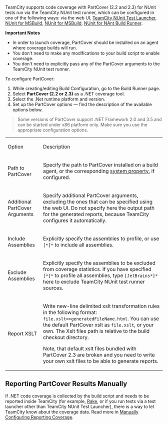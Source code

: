 [//]: # (title: PartCover)
[//]: # (auxiliary-id: PartCover)

TeamCity supports code coverage with PartCover (2.2 and 2.3) for NUnit tests run via the TeamCity NUnit test runner, which can be configured in one of the following ways: via the web UI, [TeamCity NUnit Test Launcher](teamcity-nunit-test-launcher.md), [NUnit for MSBuild](nunit-for-msbuild.md), [NUnit for MSBuild](nunit-for-msbuild.md), [NUnit for NAnt Build Runner](nunit-for-nant-build-runner.md).

__Important Notes__
	
* In order to launch coverage, PartCover should be installed on an agent where coverage builds will run.
* You don't need to make any modifications to your build script to enable coverage.
* You don't need to explicitly pass any of the PartCover arguments to the TeamCity NUnit test runner.

To configure PartCover:

1. While creating/editing Build Configuration, go to the Build Runner page.
2. Select __PartCover (2.2 or 2.3)__ as a .NET coverage tool.
3. Select the .Net runtime platform and version. 
4. Set up the PartCover options — find the description of the available options below.

>Some versions of PartCover support .NET Framework 2.0 and 3.5 and can be started under x86 platform only. Make sure you use the appropriate configuration options.

<table>
<tr>

<td>

Option

</td>

<td>

Description

</td>
</tr>
<tr>

<td>

Path to PartCover

</td>

<td>

Specify the path to PartCover installed on a build agent, or the corresponding [system property](configuring-build-parameters.md), if configured.

</td>
</tr>
<tr>

<td>

Additional PartCover Arguments

</td>

<td>

Specify additional PartCover arguments, excluding  the ones that can be specified using the web UI. Do not specify here the output path for the generated reports, because TeamCity configures it automatically.

</td>
</tr>
<tr>

<td>

Include Assemblies

</td>

<td>

Explicitly specify the assemblies to profile, or use `[*]*` to include all assemblies.

</td>
</tr>
<tr>

<td>

Exclude Assemblies

</td>


<td>

Explicitly specify the assemblies to be excluded from coverage statistics. If you have specified `[*]*` to profile all assemblies, type `[JetBrains*]*` here to exclude TeamCity NUnit test runner sources.

</td>
</tr>
<tr>

<td>

Report XSLT

</td>

<td>

Write new-line delimited xslt transformation rules in the following format: `file.xslt=>generatedFileName.html`. You can use the default PartCover xslt as `file.xslt`, or your own. The Xslt files path is relative to the build checkout directory.


<tip>

Note, that default xslt files bundled with PartCover 2.3 are broken and you need to write your own xslt files to be able to generate reports.
</tip>

</td>
</tr>
</table>

## Reporting PartCover Results Manually

If .NET code coverage is collected by the build script and needs to be reported inside TeamCity (for example, [Rake](rake.md), or if you run tests via a test launcher other than TeamCity NUnit Test Launcher), there is a way to let TeamCity know about the coverage data. Read more in [Manually Configuring Reporting Coverage](manually-configuring-reporting-coverage.md).
